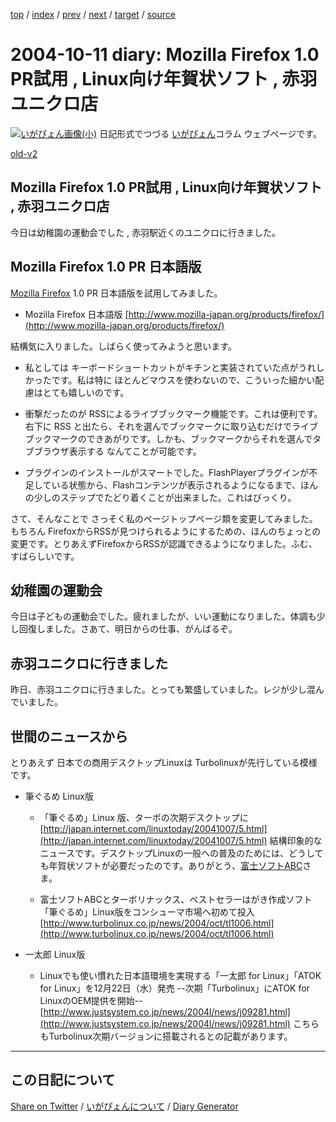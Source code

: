 [top](https://igapyon.github.io/diary/) 
 / [index](https://igapyon.github.io/diary/2004/index.html) 
 / [prev](https://igapyon.github.io/diary/2004/ig041009.html) 
 / [next](https://igapyon.github.io/diary/2004/ig041015.html) 
 / [target](https://igapyon.github.io/diary/2004/ig041011.html) 
 / [source](https://github.com/igapyon/diary/blob/gh-pages/2004/ig041011.html.src.md) 

2004-10-11 diary: Mozilla Firefox 1.0 PR試用 , Linux向け年賀状ソフト , 赤羽ユニクロ店
=====================================================================================================
[![いがぴょん画像(小)](https://igapyon.github.io/diary/images/iga200306s.jpg "いがぴょん")](https://igapyon.github.io/diary/memo/memoigapyon.html) 日記形式でつづる [いがぴょん](https://igapyon.github.io/diary/memo/memoigapyon.html)コラム ウェブページです。

[old-v2](ig041011-orig.html)

## Mozilla Firefox 1.0 PR試用 , Linux向け年賀状ソフト , 赤羽ユニクロ店

今日は幼稚園の運動会でした , 赤羽駅近くのユニクロに行きました。


## Mozilla Firefox 1.0 PR 日本語版

[Mozilla Firefox](http://www.igapyon.jp/igapyon/diary/keyword/firefox.html) 1.0 PR 日本語版を試用してみました。

* Mozilla Firefox 日本語版
  [http://www.mozilla-japan.org/products/firefox/](http://www.mozilla-japan.org/products/firefox/)

結構気に入りました。しばらく使ってみようと思います。

* 私としては キーボードショートカットがキチンと実装されていた点がうれしかったです。私は特に
  ほとんどマウスを使わないので、こういった細かい配慮はとても嬉しいのです。
  
* 衝撃だったのが RSSによるライブブックマーク機能です。これは便利です。右下に
  RSS と出たら、それを選んでブックマークに取り込むだけでライブブックマークのできあがりです。しかも、ブックマークからそれを選んでタブブラウザ表示する
  なんてことが可能です。
  
* プラグインのインストールがスマートでした。FlashPlayerプラグインが不足している状態から、Flashコンテンツが表示されるようになるまで、ほんの少しのステップでたどり着くことが出来ました。これはびっくり。

さて、そんなことで さっそく私のページトップページ類を変更してみました。もちろん
FirefoxからRSSが見つけられるようにするための、ほんのちょっとの変更です。とりあえずFirefoxからRSSが認識できるようになりました。ふむ、すばらしいです。

## 幼稚園の運動会

今日は子どもの運動会でした。疲れましたが、いい運動になりました。体調も少し回復しました。さあて、明日からの仕事、がんばるぞ。

## 赤羽ユニクロに行きました

昨日、赤羽ユニクロに行きました。とっても繁盛していました。レジが少し混んでいました。

## 世間のニュースから

とりあえず 日本での商用デスクトップLinuxは Turbolinuxが先行している模様です。

* 筆ぐるめ Linux版
  
  * 「筆ぐるめ」Linux 版、ターボの次期デスクトップに 
    [http://japan.internet.com/linuxtoday/20041007/5.html](http://japan.internet.com/linuxtoday/20041007/5.html)
    結構印象的なニュースです。デスクトップLinuxの一般への普及のためには、どうしても年賀状ソフトが必要だったのです。ありがとう、[富士ソフトABC](http://www.fsi.co.jp/)さま。
    
  * 富士ソフトABCとターボリナックス、ベストセラーはがき作成ソフト「筆ぐるめ」Linux版をコンシューマ市場へ初めて投入
    [http://www.turbolinux.co.jp/news/2004/oct/tl1006.html](http://www.turbolinux.co.jp/news/2004/oct/tl1006.html)
  

  
* 一太郎 Linux版
  
  * Linuxでも使い慣れた日本語環境を実現する「一太郎 for Linux」「ATOK for Linux」を12月22日（水）発売 --次期「Turbolinux」にATOK for LinuxのOEM提供を開始--
  [http://www.justsystem.co.jp/news/2004l/news/j09281.html](http://www.justsystem.co.jp/news/2004l/news/j09281.html)
  こちらもTurbolinux次期バージョンに搭載されるとの記載があります。

----------------------------------------------------------------------------------------------------

## この日記について

[Share on Twitter](https://twitter.com/intent/tweet?hashtags=igapyon%2Cdiary%2C%E3%81%84%E3%81%8C%E3%81%B4%E3%82%87%E3%82%93&text=Mozilla+Firefox+1.0+PR%E8%A9%A6%E7%94%A8+%2C+Linux%E5%90%91%E3%81%91%E5%B9%B4%E8%B3%80%E7%8A%B6%E3%82%BD%E3%83%95%E3%83%88+%2C+%E8%B5%A4%E7%BE%BD%E3%83%A6%E3%83%8B%E3%82%AF%E3%83%AD%E5%BA%97&url=https%3A%2F%2Figapyon.github.io%2Fdiary%2F2004%2Fig041011.html) / [いがぴょんについて](https://igapyon.github.io/diary/memo/memoigapyon.html) / [Diary Generator](https://github.com/igapyon/igapyonv3)
